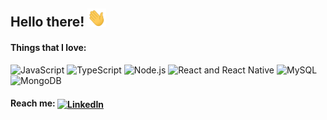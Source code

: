 ## Hello there! <img src="https://raw.githubusercontent.com/ABSphreak/ABSphreak/master/gifs/Hi.gif" width="30">  

#### Things that I love:

<p float="left">
<img height="25" src="./icons/javascript.png" alt="JavaScript" title="JavaScript" />
<img height="25" src="./icons/typescript.png" alt="TypeScript" title="TypeScript" />
<img height="25" src="./icons/nodejs.png" alt="Node.js" title="Node.js" />
<img height="25" src="./icons/react.png" alt="React and React Native" title="React and React Native" />
<img height="25" src="./icons/mysql.png" alt="MySQL" title="MySQL" />
<img height="25" src="./icons/mongodb.png" alt="MongoDB" title="MongoDB" />
</p>

#### Reach me: <a href="https://www.linkedin.com/in/gabrielsb" target="_blank"><img align="center" height="20" src="./icons/linkedin.png" alt="LinkedIn" /></a>
